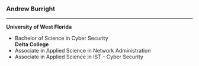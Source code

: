 ### Andrew Burright
---
**University of West Florida**
  - Bachelor of Science in Cyber Security \
**Delta College**
  - Associate in Applied Science in Network Administration
  - Associate in Applied Science in IST - Cyber Security
